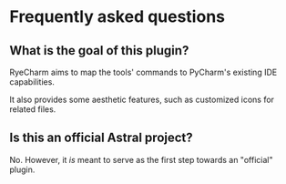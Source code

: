 # Frequently asked questions


## What is the goal of this plugin?

RyeCharm aims to map the tools' commands
to PyCharm's existing IDE capabilities.

It also provides some aesthetic features,
such as customized icons for related files.


## Is this an official Astral project?

No. However, it <em>is</em> meant to serve
as the first step towards an "official" plugin.
